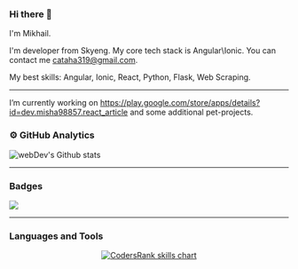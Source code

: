 ### Hi there 👋

I'm Mikhail.

I'm developer from Skyeng. My core tech stack is Angular\Ionic. You can contact me cataha319@gmail.com.

My best skills: Angular, Ionic, React, Python, Flask, Web Scraping.

---

I’m currently working on https://play.google.com/store/apps/details?id=dev.misha98857.react_article and some additional pet-projects.

### ⚙️ GitHub Analytics

<img src="https://github-readme-streak-stats.herokuapp.com/?user=misha98857&theme=algolia" alt="webDev's Github stats" />

---

### Badges
<img src="https://cr-ss-service.azurewebsites.net/api/ScreenShot?widget=summary&username=misha98857"/>

---

### Languages and Tools
<p align="center">
  <a href="https://profile.codersrank.io/user/misha98857" target="_blank">
    <img src="https://cr-skills-chart-widget.azurewebsites.net/api/api?username=misha98857&width=820&branding=true&sort-by-score=true" alt="CodersRank skills chart"/>
  </a>
</p>
